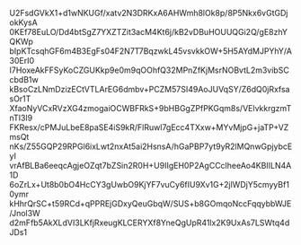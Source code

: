 U2FsdGVkX1+d1wNKUGf/xatv2N3DRKxA6AHWmh8lOk8p/8P5Nkx6vGtGDjokKysA
0KEf78EuLO/Dd4btSgZ7YXZTZit3acM4Kt6j/kB2vDBuHOUUQGi2Q/gE8zhYQKWp
bIpKTcsqhGF6m4B3EgFs04F2N7T7BqzwkL45vsvkkOW+5H5AYdMJPYhY/A30ErI0
I7HoxeAkFFSyKoCZGUKkp9e0m9qOOhfQ32MPnZfKjMsrNOBvtL2m3vibSCcbdB1w
kBsoCzLNmDzizECtVTLArEG6dmbv+PCZM57SI49AoJUVqSY/Z6dQ0jRxfsasOr1T
XfaoNyVCxRVzXG4zmogaiOCWBFRkS+9bHBGgZPfPKGqm8s/VElvkkrgzmTnTI3l9
FKResx/cPMJuLbeE8paSE4iS9kR/FlRuwl7gEcc4TXxw+MYvMjpG+jaTP+VZmsQt
nKs/Z55GQP29RPGl6ixLwt2nxAt5ai2HsnsA/hGaPBP7yt9yR2lMQnwGpjybcEyI
vrAfBLBa6eeqcAgjeOZqt7bZSin2R0H+U9IIgEH0P2AgCCclheeAo4KBIILN4A1D
6oZrLx+Ut8b0bO4HcCY3gUwbO9KjYF7vuCy6fIU9Xv1G+2jlWDjY5cmyyBf10ymr
kHhrQrSC+t59RCd+qPPREjGDxyQeuGbqW/SUS+b8GOmqoNccFqqybbWJE/Jnol3W
d2mFfb5AkXLdVI3LKfjRxeugKLCERYXf8YneQgUpR41lx2K9UxAs7LSWtq4dJDs1
